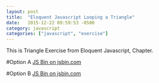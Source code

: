```yaml
---
layout: post
title:  "Eloquent Javascript Looping a Triangle"
date:   2015-12-22 09:59:53 -0500
category: javascript
categories: ["javascript", "exercise"]
---
```


This is Triangle Exercise from Eloquent Javascript, Chapter.

#Option A
<a class="jsbin-embed" href="http://jsbin.com/hivevirufe/embed?js,console">JS Bin on jsbin.com</a><script src="http://static.jsbin.com/js/embed.min.js?3.35.5"></script>

#Option B
<a class="jsbin-embed" href="http://jsbin.com/heguhedepu/embed?js,console">JS Bin on jsbin.com</a><script src="http://static.jsbin.com/js/embed.min.js?3.35.5"></script>

